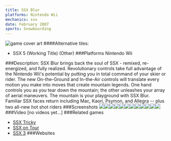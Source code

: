 ```yaml
---
title: SSX Blur
platforms: Nintendo Wii
mechanics: ssx
date: February 2007
sports: Snowboarding
---
```

![game cover art](//images.igdb.com/igdb/image/upload/t_cover_big/o4qfckad1hp5do13zzad.jpg "Logo Title Text 1")
####Alternative tiles:
* SSX 5 (Working Title) (Other)
###Platforms
Nintendo Wii

###Description:
SSX Blur brings back the soul of SSX - remixed, re-energized, and fully realized. Revolutionary controls take full advantage of the Nintendo Wii's potential by putting you in total command of your skier or rider. The new On-the-Ground and In-the-Air controls will translate every motion you make into moves that create mountain legends. One hand controls you as you tear down the mountain; the other unleashes your array of aerial maneuvers. The mountain is your playground with SSX Blur. Familiar SSX faces return including Mac, Kaori, Psymon, and Allegra -- plus two all-new hot shot riders
###Screenshots
<a target="_blank" rel="noopener noreferrer" href="//images.igdb.com/igdb/image/upload/t_cover_big/t1me40brzcdvazokyavp.jpg"><img src="//images.igdb.com/igdb/image/upload/t_thumb/t1me40brzcdvazokyavp.jpg"/></a><a target="_blank" rel="noopener noreferrer" href="//images.igdb.com/igdb/image/upload/t_cover_big/dpqum4djty2selab4sse.jpg"><img src="//images.igdb.com/igdb/image/upload/t_thumb/dpqum4djty2selab4sse.jpg"/></a><a target="_blank" rel="noopener noreferrer" href="//images.igdb.com/igdb/image/upload/t_cover_big/my0hjh7pnt8ddimrobje.jpg"><img src="//images.igdb.com/igdb/image/upload/t_thumb/my0hjh7pnt8ddimrobje.jpg"/></a><a target="_blank" rel="noopener noreferrer" href="//images.igdb.com/igdb/image/upload/t_cover_big/dxj0vhngjh6o9xu6vid3.jpg"><img src="//images.igdb.com/igdb/image/upload/t_thumb/dxj0vhngjh6o9xu6vid3.jpg"/></a><a target="_blank" rel="noopener noreferrer" href="//images.igdb.com/igdb/image/upload/t_cover_big/adlfzniimic8st5si3ji.jpg"><img src="//images.igdb.com/igdb/image/upload/t_thumb/adlfzniimic8st5si3ji.jpg"/></a><a target="_blank" rel="noopener noreferrer" href="//images.igdb.com/igdb/image/upload/t_cover_big/hotplhrlruwsiveoii0c.jpg"><img src="//images.igdb.com/igdb/image/upload/t_thumb/hotplhrlruwsiveoii0c.jpg"/></a><a target="_blank" rel="noopener noreferrer" href="//images.igdb.com/igdb/image/upload/t_cover_big/khneyyoha9umdwztar5a.jpg"><img src="//images.igdb.com/igdb/image/upload/t_thumb/khneyyoha9umdwztar5a.jpg"/></a><a target="_blank" rel="noopener noreferrer" href="//images.igdb.com/igdb/image/upload/t_cover_big/ywggbnze2ghwelzytpsv.jpg"><img src="//images.igdb.com/igdb/image/upload/t_thumb/ywggbnze2ghwelzytpsv.jpg"/></a><a target="_blank" rel="noopener noreferrer" href="//images.igdb.com/igdb/image/upload/t_cover_big/cigr4200kc6qni7ndda0.jpg"><img src="//images.igdb.com/igdb/image/upload/t_thumb/cigr4200kc6qni7ndda0.jpg"/></a><a target="_blank" rel="noopener noreferrer" href="//images.igdb.com/igdb/image/upload/t_cover_big/jtiybsmht2px847ohwfp.jpg"><img src="//images.igdb.com/igdb/image/upload/t_thumb/jtiybsmht2px847ohwfp.jpg"/></a><a target="_blank" rel="noopener noreferrer" href="//images.igdb.com/igdb/image/upload/t_cover_big/wlmlpyjavyqo9gojy2ni.jpg"><img src="//images.igdb.com/igdb/image/upload/t_thumb/wlmlpyjavyqo9gojy2ni.jpg"/></a><a target="_blank" rel="noopener noreferrer" href="//images.igdb.com/igdb/image/upload/t_cover_big/eqixyxe3qxwncu2o9t0t.jpg"><img src="//images.igdb.com/igdb/image/upload/t_thumb/eqixyxe3qxwncu2o9t0t.jpg"/></a>
###Video
[no videos yet...]
###Related games
* [SSX Tricky](/games/ssx-tricky-4176/)
* [SSX on Tour](/games/ssx-on-tour-4177/)
* [SSX 3](/games/ssx-3-4174/)
###Websites

